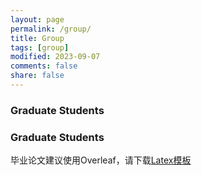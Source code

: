 ```yaml
---
layout: page
permalink: /group/
title: Group
tags: [group]
modified: 2023-09-07 
comments: false
share: false
---
```



### Graduate Students



### Graduate Students



毕业论文建议使用Overleaf，请下载<a href="../group/模板.zip" class="textlink" target="_blank">Latex模板</a> <br> 

